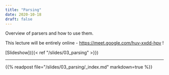 ```yaml
---
title: "Parsing"
date: 2020-10-18
draft: false
---
```


Overview of parsers and how to use them.

This lecture will be entirely online - https://meet.google.com/huv-xxdd-hpv !

<!--more-->

[Slideshow]({{< ref "/slides/03_parsing" >}})

---

{{% readpost file="/slides/03_parsing/_index.md" markdown=true %}}
